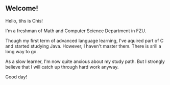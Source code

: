 ## Welcome!

Hello, tihs is Chis!

I'm a freshman of Math and Computer Science Department in FZU.

Though my first term of advanced language learning, I've aquired part of C and started studying Java. However, I haven't master them. There is srill a long way to go.

As a slow learner, I'm now quite anxious about my study path. But I strongly believe that I will catch up through hard work anyway.

Good day!
